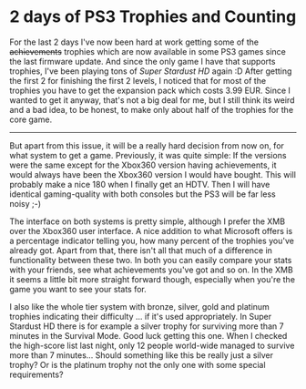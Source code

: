 # 2 days of PS3 Trophies and Counting

For the last 2 days I've now been hard at work getting some of the<s> achievements</s> trophies which are now available in some PS3 games since the last firmware update. And since the only game I have that supports trophies, I've been playing tons of *Super Stardust HD* again :D After getting the first 2 for finishing the first 2 levels, I noticed that for most of the trophies you have to get the expansion pack which costs 3.99 EUR. Since I wanted to get it anyway, that's not a big deal for me, but I still think its weird and a bad idea, to be honest, to make only about half of the trophies for the core game.


-------------------------------

But apart from this issue, it will be a really hard decision from now on, for what system to get a game. Previously, it was quite simple: If the versions were the same except for the Xbox360 version having achievements, it would always have been the Xbox360 version I would have bought. This will probably make a nice 180 when I finally get an HDTV. Then I will have identical gaming-quality with both consoles but the PS3 will be far less noisy ;-)

The interface on both systems is pretty simple, although I prefer the XMB over the Xbox360 user interface. A nice addition to what Microsoft offers is a percentage indicator telling you, how many percent of the trophies you've already got. Apart from that, there isn't all that much of a difference in functionality between these two. In both you can easily compare your stats with your friends, see what achievements you've got and so on. In the XMB it seems a little bit more straight forward though, especially when you're the game you want to see your stats for.

I also like the whole tier system with bronze, silver, gold and platinum trophies indicating their difficulty ... if it's used appropriately. In Super Stardust HD there is for example a silver trophy for surviving more than 7 minutes in the Survival Mode. Good luck getting this one. When I checked the high-score list last night, only 12 people world-wide managed to survive more than 7 minutes... Should something like this be really just a silver trophy? Or is the platinum trophy not the only one with some special requirements?
